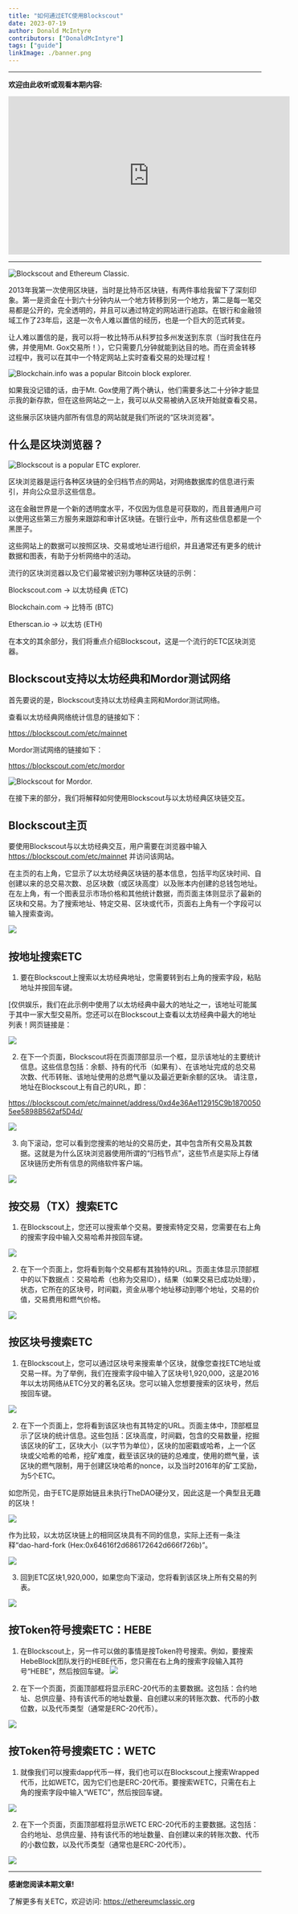 ```yaml
---
title: "如何通过ETC使用Blockscout"
date: 2023-07-19
author: Donald McIntyre
contributors: ["DonaldMcIntyre"]
tags: ["guide"]
linkImage: ./banner.png
---
```


---
**欢迎由此收听或观看本期内容:**

<iframe width="560" height="315" src="https://www.youtube.com/embed/nw-dLA6-koQ" title="YouTube video player" frameborder="0" allow="accelerometer; autoplay; clipboard-write; encrypted-media; gyroscope; picture-in-picture; web-share" allowfullscreen></iframe>

---

![Blockscout and Ethereum Classic.](banner.png)

2013年我第一次使用区块链，当时是比特币区块链，有两件事给我留下了深刻印象。第一是资金在十到六十分钟内从一个地方转移到另一个地方，第二是每一笔交易都是公开的，完全透明的，并且可以通过特定的网站进行追踪。在银行和金融领域工作了23年后，这是一次令人难以置信的经历，也是一个巨大的范式转变。

让人难以置信的是，我可以将一枚比特币从科罗拉多州发送到东京（当时我住在丹佛，并使用Mt. Gox交易所！），它只需要几分钟就能到达目的地。而在资金转移过程中，我可以在其中一个特定网站上实时查看交易的处理过程！

![Blockchain.info was a popular Bitcoin block explorer.](intro-a.png)

如果我没记错的话，由于Mt. Gox使用了两个确认，他们需要多达二十分钟才能显示我的新存款，但在这些网站之一上，我可以从交易被纳入区块开始就查看交易。

这些展示区块链内部所有信息的网站就是我们所说的“区块浏览器”。

## 什么是区块浏览器？

![Blockscout is a popular ETC explorer.](intro-b.png)

区块浏览器是运行各种区块链的全归档节点的网站，对网络数据库的信息进行索引，并向公众显示这些信息。

这在金融世界是一个新的透明度水平，不仅因为信息是可获取的，而且普通用户可以使用这些第三方服务来跟踪和审计区块链。在银行业中，所有这些信息都是一个黑匣子。

这些网站上的数据可以按照区块、交易或地址进行组织，并且通常还有更多的统计数据和图表，有助于分析网络中的活动。

流行的区块浏览器以及它们最常被识别为哪种区块链的示例：

Blockscout.com -> 以太坊经典 (ETC)

Blockchain.com -> 比特币 (BTC)

Etherscan.io -> 以太坊 (ETH)

在本文的其余部分，我们将重点介绍Blockscout，这是一个流行的ETC区块浏览器。

## Blockscout支持以太坊经典和Mordor测试网络

首先要说的是，Blockscout支持以太坊经典主网和Mordor测试网络。

查看以太坊经典网络统计信息的链接如下：

https://blockscout.com/etc/mainnet

Mordor测试网络的链接如下：

https://blockscout.com/etc/mordor

![Blockscout for Mordor.](intro-c.png)

在接下来的部分，我们将解释如何使用Blockscout与以太坊经典区块链交互。

## Blockscout主页

要使用Blockscout与以太坊经典交互，用户需要在浏览器中输入 https://blockscout.com/etc/mainnet 并访问该网站。

在主页的右上角，它显示了以太坊经典区块链的基本信息，包括平均区块时间、自创建以来的总交易次数、总区块数（或区块高度）以及账本内创建的总钱包地址。在左上角，有一个图表显示市场价格和其他统计数据，而页面主体则显示了最新的区块和交易。为了搜索地址、特定交易、区块或代币，页面右上角有一个字段可以输入搜索查询。

![](1.png)

## 按地址搜索ETC

1. 要在Blockscout上搜索以太坊经典地址，您需要转到右上角的搜索字段，粘贴地址并按回车键。

[仅供娱乐，我们在此示例中使用了以太坊经典中最大的地址之一，该地址可能属于其中一家大型交易所。您还可以在Blockscout上查看以太坊经典中最大的地址列表！网页链接是：

![](2.png)

2. 在下一个页面，Blockscout将在页面顶部显示一个框，显示该地址的主要统计信息。这些信息包括：余额、持有的代币（如果有）、在该地址完成的总交易次数、代币转账、该地址使用的总燃气量以及最近更新余额的区块。
请注意，地址在Blockscout上有自己的URL，即：

https://blockscout.com/etc/mainnet/address/0xd4e36Ae112915C9b18700505ee5898B562af5D4d/

![](3.png)

3. 向下滚动，您可以看到您搜索的地址的交易历史，其中包含所有交易及其数据。这就是为什么区块浏览器使用所谓的“归档节点”，这些节点是实际上存储区块链历史所有信息的网络软件客户端。
   
![](4.png)

## 按交易（TX）搜索ETC

1. 在Blockscout上，您还可以搜索单个交易。要搜索特定交易，您需要在右上角的搜索字段中输入交易哈希并按回车键。

![](5.png)

2. 在下一个页面上，您将看到每个交易都有其独特的URL。页面主体显示顶部框中的以下数据点：交易哈希（也称为交易ID），结果（如果交易已成功处理），状态，它所在的区块号，时间戳，资金从哪个地址移动到哪个地址，交易的价值，交易费用和燃气价格。

![](6.png)

## 按区块号搜索ETC

1. 在Blockscout上，您可以通过区块号来搜索单个区块，就像您查找ETC地址或交易一样。为了举例，我们在搜索字段中输入了区块号1,920,000，这是2016年以太坊网络从ETC分叉的著名区块。您可以输入您想要搜索的区块号，然后按回车键。

![](7.png)

2. 在下一个页面上，您将看到该区块也有其特定的URL。页面主体中，顶部框显示了区块的统计信息。这些包括：区块高度，时间戳，包含的交易数量，挖掘该区块的矿工，区块大小（以字节为单位），区块的加密戳或哈希，上一个区块或父哈希的哈希，挖矿难度，截至该区块的链的总难度，使用的燃气量，该区块的燃气限制，用于创建区块哈希的nonce，以及当时2016年的矿工奖励，为5个ETC。

如您所见，由于ETC是原始链且未执行TheDAO硬分叉，因此这是一个典型且无趣的区块！

![](8.png)

作为比较，以太坊区块链上的相同区块具有不同的信息，实际上还有一条注释“dao-hard-fork (Hex:0x64616f2d686172642d666f726b)”。

![](8-5.png)

3. 回到ETC区块1,920,000，如果您向下滚动，您将看到该区块上所有交易的列表。

![](9.png)

## 按Token符号搜索ETC：HEBE

1. 在Blockscout上，另一件可以做的事情是按Token符号搜索。例如，要搜索HebeBlock团队发行的HEBE代币，您只需在右上角的搜索字段输入其符号“HEBE”，然后按回车键。
![](10.png)

2. 在下一个页面，页面顶部框将显示ERC-20代币的主要数据。这包括：合约地址、总供应量、持有该代币的地址数量、自创建以来的转账次数、代币的小数位数，以及代币类型（通常是ERC-20代币）。

![](11.png)

## 按Token符号搜索ETC：WETC

1. 就像我们可以搜索dapp代币一样，我们也可以在Blockscout上搜索Wrapped代币，比如WETC，因为它们也是ERC-20代币。要搜索WETC，只需在右上角的搜索字段中输入“WETC”，然后按回车键。

![](12.png)

2. 在下一个页面，页面顶部框将显示WETC ERC-20代币的主要数据。这包括：合约地址、总供应量、持有该代币的地址数量、自创建以来的转账次数、代币的小数位数，以及代币类型（通常也是ERC-20代币）。

![](13.png)

---

**感谢您阅读本期文章!**

了解更多有关ETC，欢迎访问: https://ethereumclassic.org
